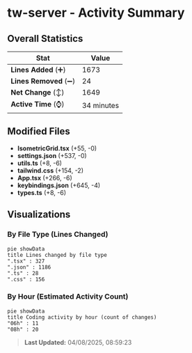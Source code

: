 # tw-server - Activity Summary 

## Overall Statistics

| Stat                   | Value                                                             |
| ---------------------- | ----------------------------------------------------------------- |
| **Lines Added** (➕)   | 1673                                          |
| **Lines Removed** (➖) | 24                                        |
| **Net Change** (↕)    | 1649                |
| **Active Time** (⌚)   | 34 minutes |


## Modified Files
- **IsometricGrid.tsx** (+55, -0)
- **settings.json** (+537, -0)
- **utils.ts** (+8, -6)
- **tailwind.css** (+154, -2)
- **App.tsx** (+266, -6)
- **keybindings.json** (+645, -4)
- **types.ts** (+8, -6)

## Visualizations

### By File Type (Lines Changed)

```mermaid
pie showData
title Lines changed by file type
".tsx" : 327
".json" : 1186
".ts" : 28
".css" : 156
```

### By Hour (Estimated Activity Count)

```mermaid
pie showData
title Coding activity by hour (count of changes)
"06h" : 11
"08h" : 20
```


> **Last Updated:** 04/08/2025, 08:59:23